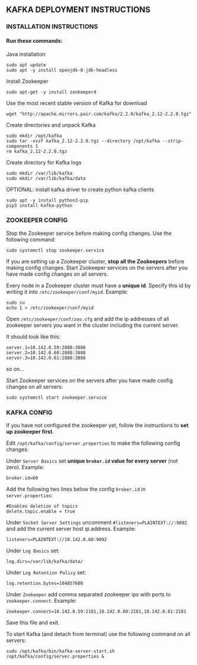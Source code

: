 ## KAFKA DEPLOYMENT INSTRUCTIONS

### INSTALLATION INSTRUCTIONS
#### Run these commands:
Java installation
```shell
sudo apt update
sudo apt -y install openjdk-8-jdk-headless
```

Install Zookeeper
```shell
sudo apt-get -y install zookeeperd
```

Use the most recent stable version of Kafka for download
```shell
wget "http://apache.mirrors.pair.com/kafka/2.2.0/kafka_2.12-2.2.0.tgz"
```

Create directories and unpack Kafka
```shell
sudo mkdir /opt/kafka
sudo tar -xvzf kafka_2.12-2.2.0.tgz --directory /opt/kafka --strip-components 1
rm kafka_2.12-2.2.0.tgz
```

Create directory for Kafka logs
```shell
sudo mkdir /var/lib/kafka
sudo mkdir /var/lib/kafka/data
```
OPTIONAL: install kafka driver to create python kafka clients
```shell
sudo apt -y install python3-pip
pip3 install kafka-python
```

### ZOOKEEPER CONFIG

Stop the Zookeeper service before making config changes. Use the following command:
```shell
sudo systemctl stop zookeeper.service
```

If you are setting up a Zookeeper cluster, __stop all the Zookeepers__ before making config changes.
Start Zookeeper services on the servers after you have made config changes on all servers.

Every node in a Zookeeper cluster must have a __unique id__. Specify this id by writing it into ```/etc/zookeeper/conf/myid```.
Example:
```
sudo su
echo 1 > /etc/zookeeper/conf/myid
```

Open ```/etc/zookeeper/conf/zoo.cfg``` and add the ip addresses of all zookeeper servers you want in the cluster including the current server.

It should look like this:
```
server.1=10.142.0.59:2888:3888
server.2=10.142.0.60:2888:3888
server.3=10.142.0.61:2888:3888
```
so on...

Start Zookeeper services on the servers after you have made config changes on all servers:
```shell
sudo systemctl start zookeeper.service
```

### KAFKA CONFIG

If you have not configured the zookeeper yet, follow the instructions to __set up zookeeper first__.

Edit ```/opt/kafka/config/server.properties``` to make the following config changes:

Under ```Server Basics``` set __unique ```broker.id``` value for every server__ (not zero). Example:
```
broker.id=60
```

Add the following two lines below the config ```broker.id``` in ```server.properties```:
```
#Enables deletion of topics
delete.topic.enable = true
```

Under ```Socket Server Settings``` uncomment ```#listeners=PLAINTEXT://:9092``` and add the current server host ip address. 
Example: 
```
listeners=PLAINTEXT://10.142.0.60:9092
```

Under ```Log Basics``` set: 
```
log.dirs=/var/lib/kafka/data/
```

Under ```Log Retention Policy``` set: 
```
log.retention.bytes=104857600
```

Under ```Zookeeper``` add comma separated zookeeper ips with ports to ```zookeeper.connect```.
Example: 
```
zookeeper.connect=10.142.0.59:2181,10.142.0.60:2181,10.142.0.61:2181
``` 
Save this file and exit.

To start Kafka (and detach from terminal) use the following command on all servers:
```shell
sudo /opt/kafka/bin/kafka-server-start.sh /opt/kafka/config/server.properties &
```
